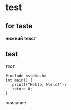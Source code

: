 # test

## for taste

**нижний текст**

## test

_тест_


```
#include <stdio.h>
int main() {
   printf("Hello, World!");
   return 0;
}
```




описание